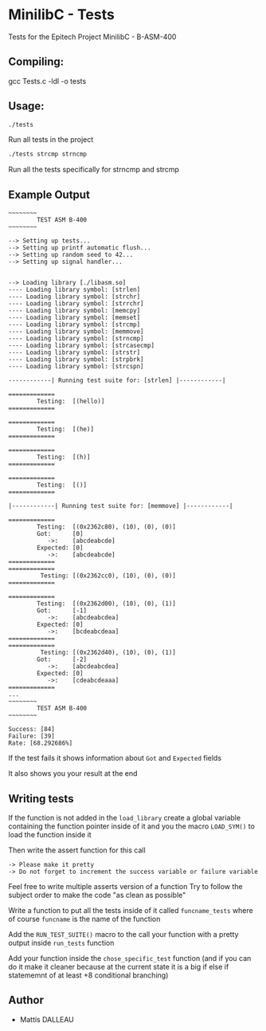 # MinilibC - Tests

Tests for the Epitech Project MinilibC - B-ASM-400

## Compiling:

gcc Tests.c -ldl -o tests

## Usage:

```bash
./tests
```

Run all tests in the project

```bash
./tests strcmp strncmp
```
Run all the tests specifically for strncmp and strcmp

## Example Output
```
~~~~~~~~
        TEST ASM B-400
~~~~~~~~

--> Setting up tests...
--> Setting up printf automatic flush...
--> Setting up random seed to 42...
--> Setting up signal handler...


--> Loading library [./libasm.so]
---- Loading library symbol: [strlen]
---- Loading library symbol: [strchr]
---- Loading library symbol: [strrchr]
---- Loading library symbol: [memcpy]
---- Loading library symbol: [memset]
---- Loading library symbol: [strcmp]
---- Loading library symbol: [memmove]
---- Loading library symbol: [strncmp]
---- Loading library symbol: [strcasecmp]
---- Loading library symbol: [strstr]
---- Loading library symbol: [strpbrk]
---- Loading library symbol: [strcspn]

------------| Running test suite for: [strlen] |------------|

=============
        Testing:  [(hello)]
=============

=============
        Testing:  [(he)]
=============

=============
        Testing:  [(h)]
=============

=============
        Testing:  [()]
=============

|------------| Running test suite for: [memmove] |------------|

=============
        Testing:  [(0x2362c80), (10), (0), (0)]
        Got:      [0]
           ->:    [abcdeabcde]
        Expected: [0]
           ->:    [abcdeabcde]
=============
=============
         Testing: [(0x2362cc0), (10), (0), (0)]
=============

=============
        Testing:  [(0x2362d00), (10), (0), (1)]
        Got:      [-1]
           ->:    [abcdeabcdea]
        Expected: [0]
           ->:    [bcdeabcdeaa]
=============
=============
         Testing: [(0x2362d40), (10), (0), (1)]
        Got:      [-2]
           ->:    [abcdeabcdea]
        Expected: [0]
           ->:    [cdeabcdeaaa]
=============
...
~~~~~~~~
        TEST ASM B-400
~~~~~~~~

Success: [84]
Failure: [39]
Rate: [68.292686%]
```

If the test fails it shows information about `Got` and `Expected` fields

It also shows you your result at the end

## Writing tests

If the function is not added in the `load_library` create a global variable containing the function pointer inside of it and you the macro `LOAD_SYM()` to load the function inside it

Then write the assert function for this call

    -> Please make it pretty
    -> Do not forget to increment the success variable or failure variable

Feel free to write multiple asserts version of a function
Try to follow the subject order to make the code "as clean as possible"

Write a function to put all the tests inside of it called `funcname_tests` where of course `funcname` is the name of the function

Add the `RUN_TEST_SUITE()` macro to the call your function with a pretty output inside `run_tests` function

Add your  function inside the `chose_specific_test` function (and if you can do it make it cleaner because at the current state it is a big if else if statememnt of at least +8 conditional branching)

## Author

- Mattis DALLEAU
